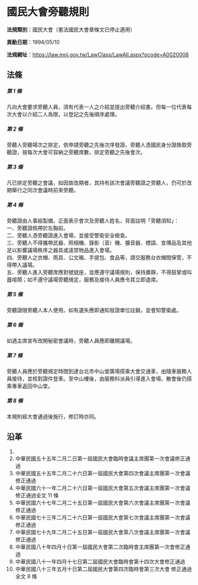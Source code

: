 # 國民大會旁聽規則


**法規類別**：國民大會（憲法國民大會章條文已停止適用）

**異動日期**：1994/05/10  

**法規網址**：https://law.moj.gov.tw/LawClass/LawAll.aspx?pcode=A0020008



## 法條
##### 第 1 條
凡向大會要求旁聽人員，須有代表一人之介紹並提出旁聽介紹書。但每一位代表每次大會以介紹二人為限，以登記之先後順序處理。

##### 第 2 條
旁聽人旁聽場次之排定，依申請旁聽之先後次序發證，旁聽人憑國民身分證換取旁聽證，按每次大會可容納之旁聽席數，排定旁聽之先後會次。

##### 第 3 條
凡已排定旁聽之會議，如因故改期者，其持有該次會議旁聽證之旁聽人，仍可於改期舉行之同次會議時前來旁聽。

##### 第 4 條
旁聽證由人事組製備，正面表示會次及旁聽人姓名，背面註明「旁聽須知」：  
一、旁聽證佩帶於左胸前。  
二、旁聽人憑旁聽證進入會場，並接受警衛安全檢查。  
三、旁聽人不得攜帶武器、照相機、錄影（音）機、擴音器、標語、宣傳品及其他足以影響議場秩序之器具或違禁物品進入會場。  
四、旁聽人之衣帽、雨具、公文箱、手提包、食品等，請交服務台衣帽間保管，不得帶入議場。  
五、旁聽人進入旁聽席應對號就座，並應遵守議場規則，保持肅靜，不得鼓掌或叫囂喧鬧；如不遵守議場旁聽規定，服務及接待人員應令其立即退席。

##### 第 5 條
旁聽證限旁聽人本人使用。如有遺失應即通知發證單位註銷，並會知警衛處。

##### 第 6 條
如遇主席宣布改開秘密會議時，旁聽人員應即離開議場。

##### 第 7 條
旁聽人員應於旁聽規定時間到達台北市中山堂廣場搭乘大會交通車，由隨車服務人員接待，並核對證件登車。至中山樓後，由服務科派員引導進入會場。散會後仍搭乘專車返回中山堂。

##### 第 8 條
本規則經大會通過後施行，修訂時亦同。

## 沿革
1. 
1. 中華民國五十五年二月二日第一屆國民大會臨時會議主席團第一次會議修正通過
1. 中華民國五十五年二月二十六日第一屆國民大會第四次會議主席團第一次會議修正通過
1. 中華民國六十一年二月二十六日第一屆國民大會第五次會議主席團第一次會議修正通過全文 11 條
1. 中華民國六十七年二月二十五日第一屆國民大會第六次會議主席團第一次會議修正通過
1. 中華民國七十三年二月二十六日第一屆國民大會第七次會議主席團第一次會議修正通過
1. 中華民國七十九年二月二十五日第一屆國民大會第八次會議主席團第一次會議修正通過
1. 中華民國八十年四月十日第一屆國民大會第二次臨時會主席團第一次會修正通過
1. 中華民國八十一年四月十七日第二屆國民大會臨時會第十四次大會修正通過
1.  中華民國八十三年五月十日第二屆國民大會第四次臨時會第三次大會  修正通過全文 8  條
